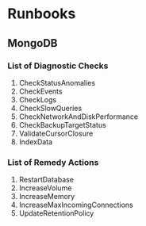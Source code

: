 # Runbooks

## MongoDB

### List of Diagnostic Checks 
1. CheckStatusAnomalies 
2. CheckEvents     
3. CheckLogs       
4. CheckSlowQueries 
5. CheckNetworkAndDiskPerformance
6. CheckBackupTargetStatus
7. ValidateCursorClosure
8. IndexData

### List of Remedy Actions
1. RestartDatabase
2. IncreaseVolume
3. IncreaseMemory
4. IncreaseMaxIncomingConnections
5. UpdateRetentionPolicy

